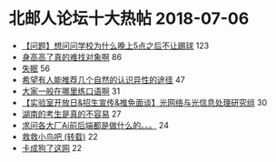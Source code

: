 # 北邮人论坛十大热帖 2018-07-06

- [【问题】想问问学校为什么晚上5点之后不让踢球](https://bbs.byr.cn/article/Football/810046155) 123
- [身高高了真的难找对象啊](https://bbs.byr.cn/article/Feeling/3065115) 86
- [失眠](https://bbs.byr.cn/article/Talking/6020520) 56
- [希望有人能推荐几个自然的认识异性的途径](https://bbs.byr.cn/article/Friends/1877684) 47
- [大家一般在哪里练口语啊](https://bbs.byr.cn/article/EnglishBar/74326) 31
- [【实验室开放日&amp;招生宣传&amp;推免面谈】光网络与光信息处理研究组](https://bbs.byr.cn/article/AimGraduate/1146185) 30
- [湖南的考生是真的不容易](https://bbs.byr.cn/article/Picture/3215804) 27
- [求问各大厂Ai前后端都是做什么的。。。](https://bbs.byr.cn/article/Job/1978121) 24
- [救救小鸟吧 (转载)](https://bbs.byr.cn/article/Pet/150234) 22
- [卡成狗了这网](https://bbs.byr.cn/article/BUPTNet/96555) 22


